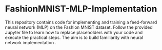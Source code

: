 # FashionMNIST-MLP-Implementation
This repository contains code for implementing and training a feed-forward neural network (MLP) on the Fashion MNIST dataset. Follow the provided Jupyter file to learn how to replace placeholders with your code and execute the practical steps. The aim is to build familiarity with neural network implementation .
